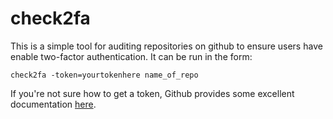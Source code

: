 # check2fa

This is a simple tool for auditing repositories on github to ensure users have
enable two-factor authentication. It can be run in the form:

```
check2fa -token=yourtokenhere name_of_repo
```

If you're not sure how to get a token, Github provides some excellent
documentation [here](https://help.github.com/articles/creating-an-access-token-for-command-line-use).

